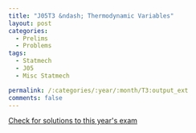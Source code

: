 ```yaml
---
title: "J05T3 &ndash; Thermodynamic Variables"
layout: post
categories:
  - Prelims
  - Problems
tags:
  - Statmech
  - J05
  - Misc Statmech

permalink: /:categories/:year/:month/T3:output_ext
comments: false
---
```

<object data="2005J3T.pdf" type="application/pdf" width="100%" height="500"></object>
<div class="message"><a href='https://princetonprelim.com/prelim/14/'>Check for solutions to this year's exam</a></div>